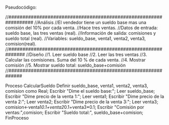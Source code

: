 Pseudocódigo:

//#################################################################
//Análisis
//El vendedor tiene un sueldo base mas una comisión del 10% por cada venta. 
//Hace tres ventas.
//Datos de entrada: sueldo base, las tres ventas (real).
//Información de salida: comisiones y sueldo total (real).
//Variables: sueldo_base, venta1, venta2, venta3, comision(real).
//##############################################################
//Diseño
//1. Leer sueldo base
//2. Leer las tres ventas
//3. Calcular las comisiones. Suma del 10 % de cada venta.
//4. Mostrar comisión
//5. Mostrar sueldo total: sueldo_base+comisión
//#############################################################


Proceso CalcularSueldo
	Definir sueldo_base, venta1, venta2, venta3, comision como Real;
	Escribir "Dime el sueldo base:";
Leer sueldo_base;
	Escribir "Dime precio de la venta 1:";
	Leer venta1;
	Escribir "Dime precio de la venta 2:";
	Leer venta2;
	Escribir "Dime precio de la venta 3:";
	Leer venta3;
	comision<-venta1*0.1+venta2*0.1+venta3*0.1;
	Escribir "Comisión por ventas:",comision;
	Escribir "Sueldo total:", sueldo_base+comision;
FinProceso